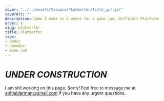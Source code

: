 ```yaml
---
cover: "../../assets/Visuals/Platmorfer/title_gif.gif"
coverAlt: ""
description: Game I made in 2 weeks for a game jam. Difficult Platformer with power-up mechanics.
order: 9
slug: platmorfer
title: Platmorfer
tags:
- Godot
- GameDev
- Game Jam
---
```


# **_UNDER CONSTRUCTION_**
I am still working on this page. Sorry! Feel free to message me at abhialderman@gmail.com if you have any urgent questions.
